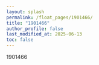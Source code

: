 ```yaml
---
layout: splash
permalink: /float_pages/1901466/
title: "1901466"
author_profile: false
last_modified_at: 2025-06-13
toc: false
---
```

 
1901466
